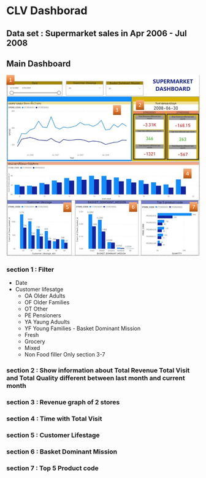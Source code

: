 
# CLV Dashborad
## Data set : Supermarket sales in Apr 2006 - Jul 2008

## Main Dashboard
![Supermarket_Dashboard](./Supermarket_Dashboard.JPG)

### section 1 : Filter
   - Date 
   - Customer lifesatge 
      - OA  Older Adults
      - OF  Older Families
      - OT  Other
      - PE  Pensioners
      - YA  Yaung Aduults
      - YF  Young Families
    - Basket Dominant Mission
      - Fresh
      - Grocery
      - Mixed
      - Non Food
  filler Only section 3-7 
  
  ### section 2 : Show information about Total Revenue Total Visit and Total Quality different between last month and current month 
  
  ### section 3 : Revenue graph of 2 stores
  
  ### section 4 : Time with Total Visit
  
  ### section 5 : Customer Lifestage
  
  ### section 6 : Basket Dominant Mission
  
  ### section 7 : Top 5 Product code
